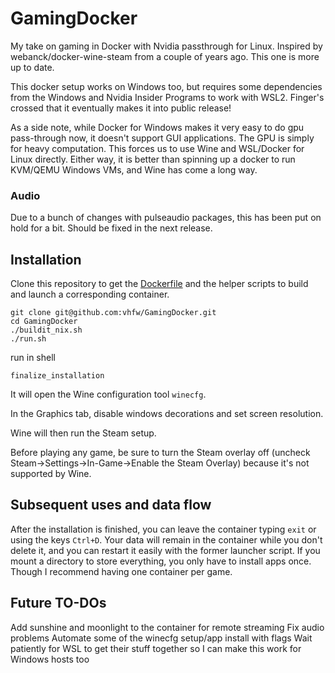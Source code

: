 # GamingDocker

My take on gaming in Docker with Nvidia passthrough for Linux. Inspired by webanck/docker-wine-steam from a couple of years ago. This one is more up to date.

This docker setup works on Windows too, but requires some dependencies from the Windows and Nvidia Insider Programs to work with WSL2. Finger's crossed that it eventually makes it into public release!

As a side note, while Docker for Windows makes it very easy to do gpu pass-through now, it doesn't support GUI applications. The GPU is simply for heavy computation. This forces us to use Wine and WSL/Docker for Linux directly. Either way, it is better than spinning up a docker to run KVM/QEMU Windows VMs, and Wine has come a long way.

### Audio
Due to a bunch of changes with pulseaudio packages, this has been put on hold for a bit. Should be fixed in the next release.

## Installation
Clone this repository to get the [Dockerfile](./Dockerfile) and the helper scripts to build and launch a corresponding container.
```
git clone git@github.com:vhfw/GamingDocker.git
cd GamingDocker
./buildit_nix.sh
./run.sh
```

run in shell
```
finalize_installation
```

It will open the Wine configuration tool `winecfg`.

In the Graphics tab, disable windows decorations and set screen resolution.

Wine will then run the Steam setup.

Before playing any game, be sure to turn the Steam overlay off (uncheck Steam->Settings->In-Game->Enable the Steam Overlay) because it's not supported by Wine.

## Subsequent uses and data flow
After the installation is finished, you can leave the container typing `exit` or using the keys `Ctrl+D`.
Your data will remain in the container while you don't delete it, and you can restart it easily with the former launcher script. If you mount a directory to store everything, you only have to install apps once. Though I recommend having one container per game. 

## Future TO-DOs
Add sunshine and moonlight to the container for remote streaming
Fix audio problems
Automate some of the winecfg setup/app install with flags
Wait patiently for WSL to get their stuff together so I can make this work for Windows hosts too
